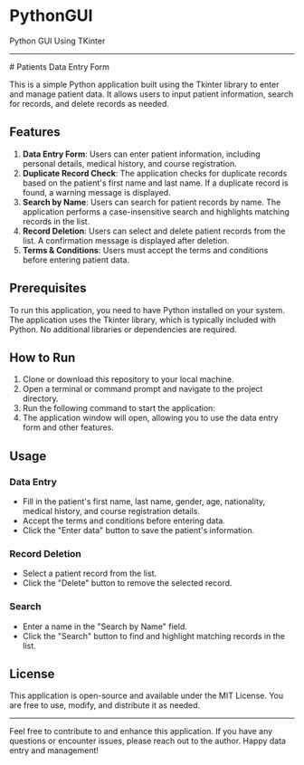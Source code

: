# PythonGUI
 Python GUI Using TKinter

<hr>
# Patients Data Entry Form

This is a simple Python application built using the Tkinter library to enter and manage patient data. It allows users to input patient information, search for records, and delete records as needed.

## Features

1. **Data Entry Form**: Users can enter patient information, including personal details, medical history, and course registration.
2. **Duplicate Record Check**: The application checks for duplicate records based on the patient's first name and last name. If a duplicate record is found, a warning message is displayed.
3. **Search by Name**: Users can search for patient records by name. The application performs a case-insensitive search and highlights matching records in the list.
4. **Record Deletion**: Users can select and delete patient records from the list. A confirmation message is displayed after deletion.
5. **Terms & Conditions**: Users must accept the terms and conditions before entering patient data.

   
## Prerequisites

To run this application, you need to have Python installed on your system. The application uses the Tkinter library, which is typically included with Python. No additional libraries or dependencies are required.

## How to Run

1. Clone or download this repository to your local machine.
2. Open a terminal or command prompt and navigate to the project directory.
3. Run the following command to start the application:
4. The application window will open, allowing you to use the data entry form and other features.

## Usage

### Data Entry
- Fill in the patient's first name, last name, gender, age, nationality, medical history, and course registration details.
- Accept the terms and conditions before entering data.
- Click the "Enter data" button to save the patient's information.

### Record Deletion
- Select a patient record from the list.
- Click the "Delete" button to remove the selected record.

### Search
- Enter a name in the "Search by Name" field.
- Click the "Search" button to find and highlight matching records in the list.

## License
This application is open-source and available under the MIT License. You are free to use, modify, and distribute it as needed.

<hr>
Feel free to contribute to and enhance this application. If you have any questions or encounter issues, please reach out to the author.
Happy data entry and management!

